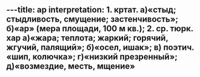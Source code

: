 ---title: ар
interpretation: 1. кртат. а)«стыд; стыдливость, смущение; застенчивость»; б)«ар» (мера площади, 100 м кв.); 2. ср. тюрк. хар а)«жара; теплота; жаркий; горячий, жгучий, палящий»; б)«осел, ишак»; в) поэтич. «шип, колючка»; г)«низкий презренный»; д)«возмездие, месть, мщение»
---
